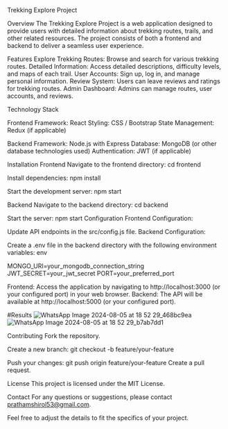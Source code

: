 Trekking Explore Project

Overview
The Trekking Explore Project is a web application designed to provide users with detailed information about trekking routes, trails, and other related resources. The project consists of both a frontend and backend to deliver a seamless user experience.

Features
Explore Trekking Routes: Browse and search for various trekking routes.
Detailed Information: Access detailed descriptions, difficulty levels, and maps of each trail.
User Accounts: Sign up, log in, and manage personal information.
Review System: Users can leave reviews and ratings for trekking routes.
Admin Dashboard: Admins can manage routes, user accounts, and reviews.

Technology Stack

Frontend
Framework: React
Styling: CSS / Bootstrap
State Management: Redux (if applicable)

Backend
Framework: Node.js with Express
Database: MongoDB (or other database technologies used)
Authentication: JWT (if applicable)

Installation
Frontend
Navigate to the frontend directory:
cd frontend

Install dependencies:
npm install

Start the development server:
npm start

Backend
Navigate to the backend directory:
cd backend


Start the server:
npm start
Configuration
Frontend Configuration:

Update API endpoints in the src/config.js file.
Backend Configuration:

Create a .env file in the backend directory with the following environment variables:
env

MONGO_URI=your_mongodb_connection_string
JWT_SECRET=your_jwt_secret
PORT=your_preferred_port


Frontend: Access the application by navigating to http://localhost:3000 (or your configured port) in your web browser.
Backend: The API will be available at http://localhost:5000 (or your configured port).

#Results
![WhatsApp Image 2024-08-05 at 18 52 29_468bc9ea](https://github.com/user-attachments/assets/a018592e-284a-42ee-805e-4e2c3f5bc56a)
![WhatsApp Image 2024-08-05 at 18 52 29_b7ab7dd1](https://github.com/user-attachments/assets/6f175571-e332-4362-9fcb-876942d32083)

Contributing
Fork the repository.

Create a new branch:
git checkout -b feature/your-feature

Push your changes:
git push origin feature/your-feature
Create a pull request.

License
This project is licensed under the MIT License.

Contact
For any questions or suggestions, please contact prathamshirol53@gmail.com.

Feel free to adjust the details to fit the specifics of your project.
